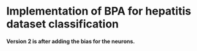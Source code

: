 # Implementation of BPA for hepatitis dataset classification
#### Version 2 is after adding the bias for the neurons.
